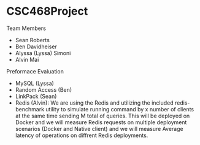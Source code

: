 # CSC468Project

Team Members 
- Sean Roberts 
- Ben Davidheiser
- Alyssa (Lyssa) Simoni
- Alvin Mai

Preformace Evaluation 
- MySQL (Lyssa)
- Random Access (Ben)
- LinkPack (Sean)
- Redis (Alvin): We are using the Redis and utilizing the included redis-benchmark utility to simulate running command by x number of clients at the same time sending M total of queries. This will be deployed on Docker and we will measure Redis requests on multiple deployment scenarios (Docker and Native client) and we will measure Average latency of operations on diffrent Redis deployments.
